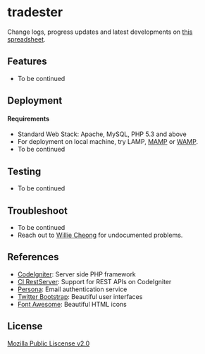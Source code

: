 # tradester
Change logs, progress updates and latest developments on [this spreadsheet](https://docs.google.com/spreadsheet/ccc?key=0ApNDjYXWm5JndHB4UmdPdmRRNTVkOXM4RTlYTnB3M1E&usp=sharing).

## Features
- To be continued


## Deployment        
#### Requirements
- Standard Web Stack: Apache, MySQL, PHP 5.3 and above
- For deployment on local machine, try LAMP, [MAMP](http://www.mamp.info/en/downloads/) or [WAMP](http://www.wampserver.com/en/). 
- To be continued


## Testing
- To be continued


## Troubleshoot
- To be continued
- Reach out to [Willie Cheong](http://williecheong.com) for undocumented problems.


## References
- [CodeIgniter](http://ellislab.com/codeigniter): Server side PHP framework
- [CI RestServer](https://github.com/philsturgeon/codeigniter-restserver): Support for REST APIs on CodeIgniter
- [Persona](https://developer.mozilla.org/en-US/Persona): Email authentication service
- [Twitter Bootstrap](http://getbootstrap.com/getting-started/): Beautiful user interfaces
- [Font Awesome](http://fontawesome.io/): Beautiful HTML icons


## License
[Mozilla Public Liscense v2.0](LICENSE)

